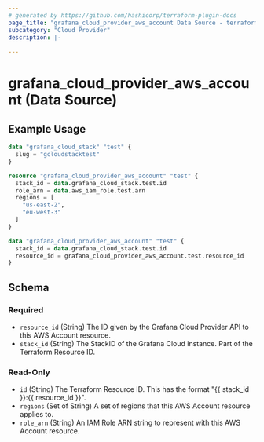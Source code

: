 ```yaml
---
# generated by https://github.com/hashicorp/terraform-plugin-docs
page_title: "grafana_cloud_provider_aws_account Data Source - terraform-provider-grafana"
subcategory: "Cloud Provider"
description: |-
  
---
```


# grafana_cloud_provider_aws_account (Data Source)



## Example Usage

```terraform
data "grafana_cloud_stack" "test" {
  slug = "gcloudstacktest"
}

resource "grafana_cloud_provider_aws_account" "test" {
  stack_id = data.grafana_cloud_stack.test.id
  role_arn = data.aws_iam_role.test.arn
  regions = [
    "us-east-2",
    "eu-west-3"
  ]
}

data "grafana_cloud_provider_aws_account" "test" {
  stack_id = data.grafana_cloud_stack.test.id
  resource_id = grafana_cloud_provider_aws_account.test.resource_id
}
```

<!-- schema generated by tfplugindocs -->
## Schema

### Required

- `resource_id` (String) The ID given by the Grafana Cloud Provider API to this AWS Account resource.
- `stack_id` (String) The StackID of the Grafana Cloud instance. Part of the Terraform Resource ID.

### Read-Only

- `id` (String) The Terraform Resource ID. This has the format "{{ stack_id }}:{{ resource_id }}".
- `regions` (Set of String) A set of regions that this AWS Account resource applies to.
- `role_arn` (String) An IAM Role ARN string to represent with this AWS Account resource.
